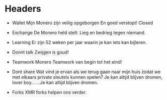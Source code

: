 ﻿# Headers

- Wallet
   Mijn Monero zijn veilig opgeborgen
   En goed verstopt!
   Closed

- Exchange
   De Monero held stelt:
   Lieg en bedrieg tegen niemand.


- Learning
   Er zijn 52 weken per jaar waarin je kan iets kan bijleren.


- Donnt talk
   Zwijgen is goud!


- Teamwork
   Monero Teamwork
   van begin tot het eind!


- Dont share
   Wat vind je ervan als we terug gaan naar mijn huis zodat we met elkaars private sleutels kunnen spelen?
   Je kan altijd blijven dromen, lover boy…
   ...Je kan altijd blijven dromen.

- Forks
   XMR forks helpen ons verder.
